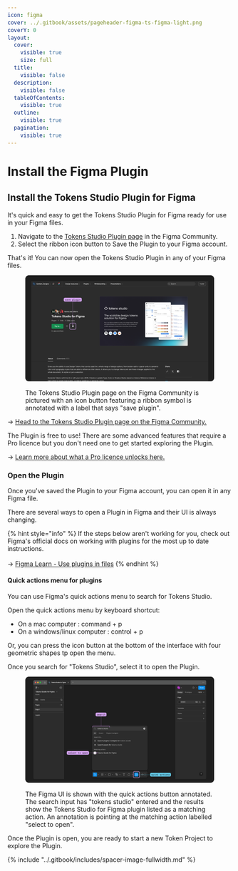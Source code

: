 ```yaml
---
icon: figma
cover: ../.gitbook/assets/pageheader-figma-ts-figma-light.png
coverY: 0
layout:
  cover:
    visible: true
    size: full
  title:
    visible: false
  description:
    visible: false
  tableOfContents:
    visible: true
  outline:
    visible: true
  pagination:
    visible: true
---
```


# Install the Figma Plugin

## Install the Tokens Studio Plugin for Figma

It's quick and easy to get the Tokens Studio Plugin for Figma ready for use in your Figma files.&#x20;

1. Navigate to the [Tokens Studio Plugin page](https://www.figma.com/community/plugin/843461159747178978/tokens-studio-for-figma) in the Figma Community.&#x20;
2. Select the ribbon icon button to Save the Plugin to your Figma account.&#x20;

That's it! You can now open the Tokens Studio Plugin in any of your Figma files.&#x20;

<figure><img src="../.gitbook/assets/figmaCommunity-TSPlugin-Save-Annotated.png" alt=""><figcaption><p>The Tokens Studio Plugin page on the Figma Community is pictured with an icon button featuring a ribbon symbol is annotated with a label that says "save plugin". </p></figcaption></figure>

→ [Head to the Tokens Studio Plugin page on the Figma Community. ](https://www.figma.com/community/plugin/843461159747178978/tokens-studio-for-figma)



The Plugin is free to use! There are some advanced features that require a Pro licence but you don't need one to get started exploring the Plugin.&#x20;

→ [Learn more about what a Pro licence unlocks here.](pro-licence.md)



### Open the Plugin&#x20;

Once you've saved the Plugin to your Figma account, you can open it in any Figma file.&#x20;

There are several ways to open a Plugin in Figma and their UI is always changing.&#x20;

{% hint style="info" %}
If the steps below aren't working for you, check out Figma's official docs on working with plugins for the most up to date instructions. \
\
→ [Figma Learn - Use plugins in files](https://help.figma.com/hc/en-us/articles/360042532714-Use-plugins-in-files)
{% endhint %}

#### Quick actions menu for plugins

You can use Figma's quick actions menu to search for Tokens Studio.&#x20;

Open the quick actions menu by keyboard shortcut:

* On a mac computer : command + p&#x20;
* On a windows/linux computer : control + p&#x20;

Or, you can press the icon button at the bottom of the interface with four geometric shapes tp open the menu.&#x20;

Once you search for "Tokens Studio", select it to open the Plugin.&#x20;

<figure><img src="../.gitbook/assets/FigmaUI-OpenTS-QuickActions.png" alt=""><figcaption><p>The Figma UI is shown with the quick actions button annotated. The search input has "tokens studio" entered and the results show the Tokens Studio for Figma plugin listed as a matching action. An annotation is pointing at the matching action labelled "select to open". </p></figcaption></figure>

Once the Plugin is open, you are ready to start a new Token Project to explore the Plugin.&#x20;

{% include "../.gitbook/includes/spacer-image-fullwidth.md" %}
